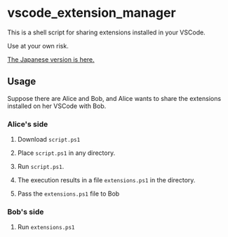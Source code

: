 # vscode_extension_manager

This is a shell script for sharing extensions installed in your VSCode.

Use at your own risk.

[The Japanese version is here.](/README.ja.md)

## Usage

Suppose there are Alice and Bob, and Alice wants to share the extensions installed on her VSCode with Bob.

### Alice's side

1. Download `script.ps1`

1. Place `script.ps1` in any directory.

1. Run `script.ps1`. 

1. The execution results in a file `extensions.ps1` in the directory. 

1. Pass the `extensions.ps1` file to Bob

### Bob's side

1. Run `extensions.ps1`
